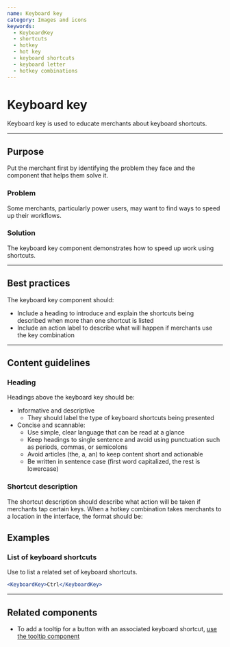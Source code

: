 ```yaml
---
name: Keyboard key
category: Images and icons
keywords:
  - KeyboardKey
  - shortcuts
  - hotkey
  - hot key
  - keyboard shortcuts
  - keyboard letter
  - hotkey combinations
---
```


# Keyboard key

Keyboard key is used to educate merchants about keyboard shortcuts.

---

## Purpose

Put the merchant first by identifying the problem they face and the component that helps them solve it.

### Problem

Some merchants, particularly power users, may want to find ways to speed up their workflows.

### Solution

The keyboard key component demonstrates how to speed up work using shortcuts.

---

## Best practices

The keyboard key component should:

- Include a heading to introduce and explain the shortcuts being described when more than one shortcut is listed
- Include an action label to describe what will happen if merchants use the key combination

---

## Content guidelines

### Heading

Headings above the keyboard key should be:

- Informative and descriptive
  - They should label the type of keyboard shortcuts being presented
- Concise and scannable:
  - Use simple, clear language that can be read at a glance
  - Keep headings to single sentence and avoid using punctuation such as periods, commas, or semicolons
  - Avoid articles (the, a, an) to keep content short and actionable
  - Be written in sentence case (first word capitalized, the rest is lowercase)

### Shortcut description

The shortcut description should describe what action will be taken if merchants tap certain keys. When a hotkey combination takes merchants to a location in the interface, the format should be:

## Examples

### List of keyboard shortcuts

Use to list a related set of keyboard shortcuts.

```jsx
<KeyboardKey>Ctrl</KeyboardKey>
```

---

## Related components

* To add a tooltip for a button with an associated keyboard shortcut, [use the tooltip component](/components/tooltip)
